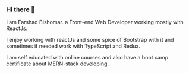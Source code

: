 ### Hi there 👋

<!--
**farshadBish/farshadBish** is a ✨ _special_ ✨ repository because its `README.md` (this file) appears on your GitHub profile.

Here are some ideas to get you started:

- 🔭 I’m currently working on ...
- 🌱 I’m currently learning ...
- 👯 I’m looking to collaborate on ...
- 🤔 I’m looking for help with ...
- 💬 Ask me about ...
- 📫 How to reach me: ...
- 😄 Pronouns: ...
- ⚡ Fun fact: ...
-->
I am Farshad Bishomar. a Front-end Web Developer working mostly with ReactJs.

I enjoy working with reactJs and some spice of Bootstrap with it and sometimes if needed work with TypeScript and Redux.

I am self educated with online courses and also have a boot camp certificate about MERN-stack developing.

